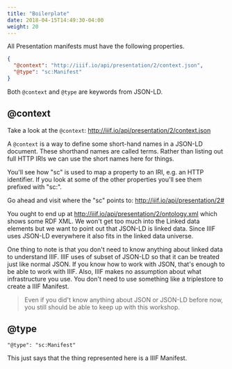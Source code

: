```yaml
---
title: "Boilerplate"
date: 2018-04-15T14:49:30-04:00
weight: 20
---
```


All Presentation manifests must have the following properties.

```json
{
  "@context": "http://iiif.io/api/presentation/2/context.json",
  "@type": "sc:Manifest"
}
```

Both `@context` and `@type` are keywords from JSON-LD.

## @context

Take a look at the `@context`: http://iiif.io/api/presentation/2/context.json

A `@context` is a way to define some short-hand names in a JSON-LD document. These shorthand names are called terms. Rather than listing out full HTTP IRIs we can use the short names here for things.

You'll see how "sc" is used to map a property to an IRI, e.g. an HTTP identifier. If you look at some of the other properties you'll see them prefixed with "sc:".

Go ahead and visit where the "sc" points to: http://iiif.io/api/presentation/2#

You ought to end up at http://iiif.io/api/presentation/2/ontology.xml which shows some RDF XML. We won't get too much into the Linked data elements but we want to point out that JSON-LD is linked data. Since IIIF uses JSON-LD everywhere it also fits in the linked data universe.

One thing to note is that you don't need to know anything about linked data to understand IIIF. IIIF uses of subset of JSON-LD so that it can be treated just like normal JSON. If you know how to work with JSON, that's enough to be able to work with IIIF. Also, IIIF makes no assumption about what infrastructure you use. You don't need to use something like a triplestore to create a IIIF Manifest.

> Even if you did't know anything about JSON or JSON-LD before now, you still should be able to keep up with this workshop.

## @type

`"@type": "sc:Manifest"`

This just says that the thing represented here is a IIIF Manifest.
